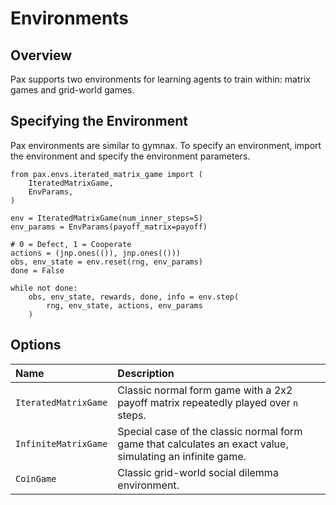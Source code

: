 # Environments

## Overview 
Pax supports two environments for learning agents to train within: matrix games and grid-world games. 

## Specifying the Environment

Pax environments are similar to gymnax. To specify an environment, import the environment and specify the environment parameters. 

```
from pax.envs.iterated_matrix_game import (
    IteratedMatrixGame,
    EnvParams,
)

env = IteratedMatrixGame(num_inner_steps=5)
env_params = EnvParams(payoff_matrix=payoff)

# 0 = Defect, 1 = Cooperate
actions = (jnp.ones(()), jnp.ones(()))
obs, env_state = env.reset(rng, env_params)
done = False

while not done:
    obs, env_state, rewards, done, info = env.step(
        rng, env_state, actions, env_params
    )
```

## Options

|       Name | Description   | 
| :----------- | :----------- |
|`IteratedMatrixGame`| Classic normal form game with a 2x2 payoff matrix repeatedly played over `n` steps. |                       
|`InfiniteMatrixGame` | Special case of the classic normal form game that calculates an exact value, simulating an infinite game. 
|`CoinGame`           | Classic grid-world social dilemma environment.          |                                                 

<!-- ## Matrix Games
We include iterated and infinite matrix games. 

$$ 
\begin{bmatrix}
\text{CC} & \text{DC}  \\
\text{CD} & \text{DD}  \\
\end{bmatrix} 
$$  -->

<!-- ## Coin Game

We include the classic 3 x 3 grid-style Coin Game.  -->








